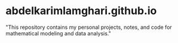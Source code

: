 # abdelkarimlamghari.github.io
"This repository contains my personal projects, notes, and code for mathematical modeling and data analysis."
